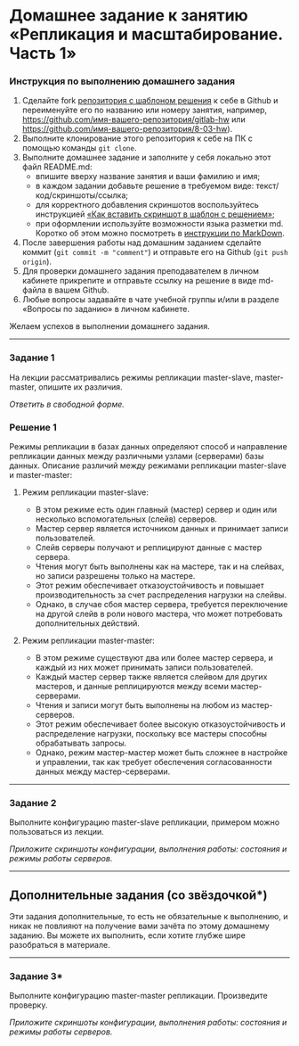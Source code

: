 # Домашнее задание к занятию «Репликация и масштабирование. Часть 1»

### Инструкция по выполнению домашнего задания

1. Сделайте fork [репозитория c шаблоном решения](https://github.com/netology-code/sys-pattern-homework) к себе в Github и переименуйте его по названию или номеру занятия, например, https://github.com/имя-вашего-репозитория/gitlab-hw или https://github.com/имя-вашего-репозитория/8-03-hw).
2. Выполните клонирование этого репозитория к себе на ПК с помощью команды `git clone`.
3. Выполните домашнее задание и заполните у себя локально этот файл README.md:
   - впишите вверху название занятия и ваши фамилию и имя;
   - в каждом задании добавьте решение в требуемом виде: текст/код/скриншоты/ссылка;
   - для корректного добавления скриншотов воспользуйтесь инструкцией [«Как вставить скриншот в шаблон с решением»](https://github.com/netology-code/sys-pattern-homework/blob/main/screen-instruction.md);
   - при оформлении используйте возможности языка разметки md. Коротко об этом можно посмотреть в [инструкции по MarkDown](https://github.com/netology-code/sys-pattern-homework/blob/main/md-instruction.md).
4. После завершения работы над домашним заданием сделайте коммит (`git commit -m "comment"`) и отправьте его на Github (`git push origin`).
5. Для проверки домашнего задания преподавателем в личном кабинете прикрепите и отправьте ссылку на решение в виде md-файла в вашем Github.
6. Любые вопросы задавайте в чате учебной группы и/или в разделе «Вопросы по заданию» в личном кабинете.

Желаем успехов в выполнении домашнего задания.

---

### Задание 1

На лекции рассматривались режимы репликации master-slave, master-master, опишите их различия.

*Ответить в свободной форме.*


### Решение 1

Режимы репликации в базах данных определяют способ и направление репликации данных между различными узлами (серверами) базы данных. Описание различий между режимами репликации master-slave и master-master:

1. Режим репликации master-slave:
   - В этом режиме есть один главный (мастер) сервер и один или несколько вспомогательных (слейв) серверов.
   - Мастер сервер является источником данных и принимает записи пользователей.
   - Слейв серверы получают и реплицируют данные с мастер сервера.
   - Чтения могут быть выполнены как на мастере, так и на слейвах, но записи разрешены только на мастере.
   - Этот режим обеспечивает отказоустойчивость и повышает производительность за счет распределения нагрузки на слейвы.
   - Однако, в случае сбоя мастер сервера, требуется переключение на другой слейв в роли нового мастера, что может потребовать дополнительных действий.

2. Режим репликации master-master:
   - В этом режиме существуют два или более мастер сервера, и каждый из них может принимать записи пользователей.
   - Каждый мастер сервер также является слейвом для других мастеров, и данные реплицируются между всеми мастер-серверами.
   - Чтения и записи могут быть выполнены на любом из мастер-серверов.
   - Этот режим обеспечивает более высокую отказоустойчивость и распределение нагрузки, поскольку все мастеры способны обрабатывать запросы.
   - Однако, режим мастер-мастер может быть сложнее в настройке и управлении, так как требует обеспечения согласованности данных между мастер-серверами.


---

### Задание 2

Выполните конфигурацию master-slave репликации, примером можно пользоваться из лекции.

*Приложите скриншоты конфигурации, выполнения работы: состояния и режимы работы серверов.*

---

## Дополнительные задания (со звёздочкой*)
Эти задания дополнительные, то есть не обязательные к выполнению, и никак не повлияют на получение вами зачёта по этому домашнему заданию. Вы можете их выполнить, если хотите глубже шире разобраться в материале.

---

### Задание 3* 

Выполните конфигурацию master-master репликации. Произведите проверку.

*Приложите скриншоты конфигурации, выполнения работы: состояния и режимы работы серверов.*
